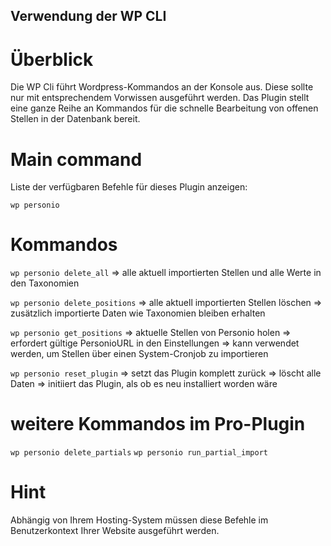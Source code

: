 ## Verwendung der WP CLI

# Überblick

Die WP Cli führt Wordpress-Kommandos an der Konsole aus. Diese sollte nur mit entsprechendem Vorwissen ausgeführt werden. Das Plugin stellt eine ganze Reihe an Kommandos für die schnelle Bearbeitung von offenen Stellen in der Datenbank bereit.

# Main command

Liste der verfügbaren Befehle für dieses Plugin anzeigen:

`wp personio`

# Kommandos

`wp personio delete_all`
=> alle aktuell importierten Stellen und alle Werte in den Taxonomien

`wp personio delete_positions`
=> alle aktuell importierten Stellen löschen
=> zusätzlich importierte Daten wie Taxonomien bleiben erhalten

`wp personio get_positions`
=> aktuelle Stellen von Personio holen
=> erfordert gültige PersonioURL in den Einstellungen
=> kann verwendet werden, um Stellen über einen System-Cronjob zu importieren

`wp personio reset_plugin`
=> setzt das Plugin komplett zurück
=> löscht alle Daten
=> initiiert das Plugin, als ob es neu installiert worden wäre

# weitere Kommandos im Pro-Plugin

`wp personio delete_partials`
`wp personio run_partial_import`

# Hint

Abhängig von Ihrem Hosting-System müssen diese Befehle im Benutzerkontext Ihrer Website ausgeführt werden.
